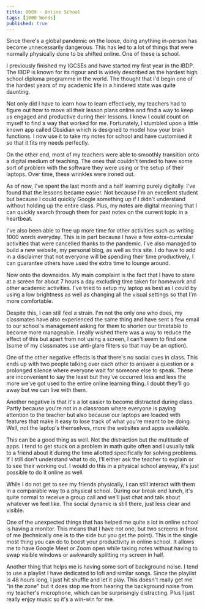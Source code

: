 ```yaml
---
title: 0009 - Online School
tags: [1000 Words]
published: true
---
```


Since there's a global pandemic on the loose, doing anything in-person has become unnecessarily dangerous. This has led to a lot of things that were normally physically done to be shifted online. One of these is school. 

I previously finished my IGCSEs and have started my first year in the IBDP. The IBDP is known for its rigour and is widely described as the hardest high school diploma programme in the world. The thought that I'd begin one of the hardest years of my academic life in a hindered state was quite daunting.

Not only did I have to learn how to learn effectively, my teachers had to figure out how to move all their lesson plans online and find a way to keep us engaged and productive during their lessons. I knew I could count on myself to find a way that worked for me. Fortunately, I stumbled upon a little known app called Obsidian which is designed to model how your brain functions. I now use it to take my notes for school and have customised it so that it fits my needs perfectly.

On the other end, most of my teachers were able to smoothly transition onto a digital medium of teaching. The ones that couldn't tended to have some sort of problem with the software they were using or the setup of their laptops. Over time, these wrinkles were ironed out.

As of now, I've spent the last month and a half learning purely digitally. I've found that the lessons became easier. Not because I'm an excellent student but because I could quickly Google something up if I didn't understand without holding up the entire class. Plus, my notes are digital meaning that I can quickly search through them for past notes on the current topic in a heartbeat.

I've also been able to free up more time for other activities such as writing 1000 words everyday. This is in part because I have a few extra-curricular activities that were cancelled thanks to the pandemic. I've also managed to build a new website, my personal blog, as well as this site. I do have to add in a disclaimer that not everyone will be spending their time productively, I can guarantee others have used the extra time to lounge around. 

Now onto the downsides. My main complaint is the fact that I have to stare at a screen for about 7 hours a day excluding time taken for homework and other academic activities. I've tried to setup my laptop as best as I could by using a low brightness as well as changing all the visual settings so that I'm more comfortable. 

Despite this, I can still feel a strain. I'm not the only one who does, my classmates have also experienced the same thing and have sent a few email to our school's management asking for them to shorten our timetable to become more manageable. I really wished there was a way to reduce the effect of this but apart from not using a screen, I can't seem to find one (some of my classmates use anti-glare filters so that may be an option).

One of the other negative effects is that there's no social cues in class. This ends up with two people talking over each other to answer a question or a prolonged silence where everyone wait for someone else to speak. These are inconvenient to say the least but they've occurred less and less the more we've got used to the entire online learning thing. I doubt they'll go away but we can live with them. 

Another negative is that it's a lot easier to become distracted during class. Partly because you're not in a classroom where everyone is paying attention to the teacher but also because our laptops are loaded with features that make it easy to lose track of what you're meant to be doing. Well, not the laptop's themselves, more the websites and apps available.

This can be a good thing as well. Not the distraction but the multitude of apps. I tend to get stuck on a problem in math quite often and I usually talk to a friend about it during the time allotted specifically for solving problems. If I still don't understand what to do, I'll either ask the teacher to explain or to see their working out. I would do this in a physical school anyway, it's just possible to do it online as well.

While I do not get to see my friends physically, I can still interact with them in a comparable way to a physical school. During our break and lunch, it's quite normal to receive a group call and we'll just chat and talk about whatever we feel like. The social dynamic is still there, just less clear and visible.

One of the unexpected things that has helped me quite a lot in online school is having a monitor. This means that I have not one, but two screens in front of me (technically one is to the side but you get the point). This is the single most thing you can do to boost your productivity in online school. It allows me to have Google Meet or Zoom open while taking notes without having to swap visible windows or awkwardly splitting my screen in half.

Another thing that helps me is having some sort of background noise. I tend to use a playlist I have dedicated to lofi and similar songs. Since the playlist is 48 hours long, I just hit shuffle and let it play. This doesn't really get me "in the zone" but it does stop me from hearing the background noise from my teacher's microphone, which can be surprisingly distracting. Plus I just really enjoy music so it's a win-win for me.

<script async data-uid="d1d24df4c1" src="https://fantastic-artist-4905.ck.page/d1d24df4c1/index.js"></script>